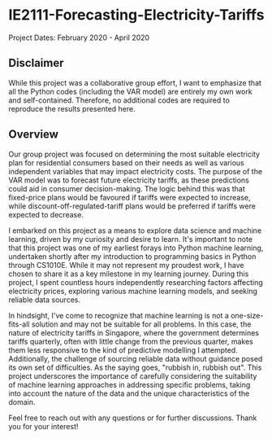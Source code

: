 # IE2111-Forecasting-Electricity-Tariffs
Project Dates: February 2020 - April 2020
## Disclaimer
While this project was a collaborative group effort, I want to emphasize that all the Python codes (including the VAR model) are entirely my own work and self-contained. Therefore, no additional codes are required to reproduce the results presented here.

## Overview
Our group project was focused on determining the most suitable electricity plan for residential consumers based on their needs as well as various independent variables that may impact electricity costs. The purpose of the VAR model was to forecast future electricity tariffs, as these predictions could aid in consumer decision-making. The logic behind this was that fixed-price plans would be favoured if tariffs were expected to increase, while discount-off-regulated-tariff plans would be preferred if tariffs were expected to decrease.

I embarked on this project as a means to explore data science and machine learning, driven by my curiosity and desire to learn. It's important to note that this project was one of my earliest forays into Python machine learning, undertaken shortly after my introduction to programming basics in Python through CS1010E. While it may not represent my proudest work, I have chosen to share it as a key milestone in my learning journey. During this project, I spent countless hours independently researching factors affecting electricity prices, exploring various machine learning models, and seeking reliable data sources.

In hindsight, I've come to recognize that machine learning is not a one-size-fits-all solution and may not be suitable for all problems. In this case, the nature of electricity tariffs in Singapore, where the government determines tariffs quarterly, often with little change from the previous quarter, makes them less responsive to the kind of predictive modelling I attempted. Additionally, the challenge of sourcing reliable data without guidance posed its own set of difficulties. As the saying goes, "rubbish in, rubbish out". This project underscores the importance of carefully considering the suitability of machine learning approaches in addressing specific problems, taking into account the nature of the data and the unique characteristics of the domain.

Feel free to reach out with any questions or for further discussions. Thank you for your interest!
